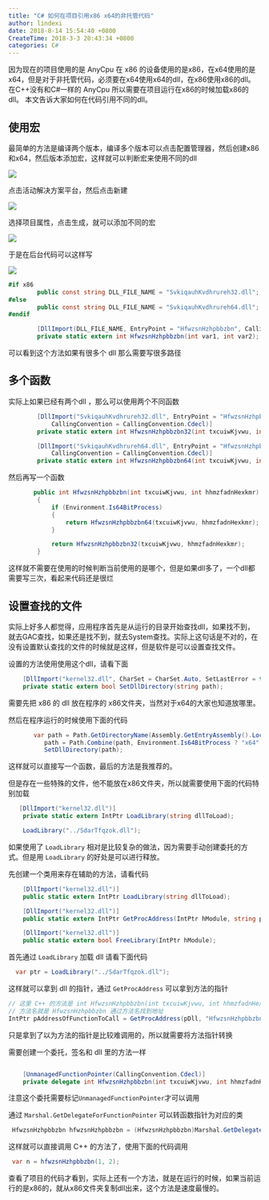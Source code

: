 ```yaml
---
title: "C# 如何在项目引用x86 x64的非托管代码"
author: lindexi
date: 2018-8-14 15:54:40 +0800
CreateTime: 2018-3-3 20:43:34 +0800
categories: C#
---
```


因为现在的项目使用的是 AnyCpu 在 x86 的设备使用的是x86，在x64使用的是x64，但是对于非托管代码，必须要在x64使用x64的dll，在x86使用x86的dll。在C++没有和C#一样的 AnyCpu 所以需要在项目运行在x86的时候加载x86的dll。
本文告诉大家如何在代码引用不同的dll。

<!--more-->



<!-- csdn  -->

<div id="toc"></div>

## 使用宏

最简单的方法是编译两个版本，编译多个版本可以点击配置管理器，然后创建x86和x64，然后版本添加宏，这样就可以判断宏来使用不同的dll

![](http://image.acmx.xyz/34fdad35-5dfe-a75b-2b4b-8c5e313038e2%2F201833204844.jpg)

点击活动解决方案平台，然后点击新建

![](http://image.acmx.xyz/34fdad35-5dfe-a75b-2b4b-8c5e313038e2%2F201833205351.jpg)

选择项目属性，点击生成，就可以添加不同的宏

![](http://image.acmx.xyz/34fdad35-5dfe-a75b-2b4b-8c5e313038e2%2F20183320561.jpg)

于是在后台代码可以这样写

![](http://image.acmx.xyz/34fdad35-5dfe-a75b-2b4b-8c5e313038e2%2F201833205742.jpg)

```csharp
#if x86
        public const string DLL_FILE_NAME = "SvkiqauhKvdhrureh32.dll";
#else
        public const string DLL_FILE_NAME = "SvkiqauhKvdhrureh64.dll";
#endif

        [DllImport(DLL_FILE_NAME, EntryPoint = "HfwzsnHzhpbbzbn", CallingConvention = CallingConvention.Cdecl)]
        private static extern int HfwzsnHzhpbbzbn(int var1, int var2);

```

可以看到这个方法如果有很多个 dll 那么需要写很多路径

## 多个函数

实际上如果已经有两个dll ，那么可以使用两个不同函数

```csharp
        [DllImport("SvkiqauhKvdhrureh32.dll", EntryPoint = "HfwzsnHzhpbbzbn",
            CallingConvention = CallingConvention.Cdecl)]
        private static extern int HfwzsnHzhpbbzbn32(int txcuiwKjvwu, int hhmzfadnHexkmr);

        [DllImport("SvkiqauhKvdhrureh64.dll", EntryPoint = "HfwzsnHzhpbbzbn",
            CallingConvention = CallingConvention.Cdecl)]
        private static extern int HfwzsnHzhpbbzbn64(int txcuiwKjvwu, int hhmzfadnHexkmr);
```

然后再写一个函数

```csharp
       public int HfwzsnHzhpbbzbn(int txcuiwKjvwu, int hhmzfadnHexkmr)
        {
            if (Environment.Is64BitProcess)
            {
                return HfwzsnHzhpbbzbn64(txcuiwKjvwu, hhmzfadnHexkmr);
            }

            return HfwzsnHzhpbbzbn32(txcuiwKjvwu, hhmzfadnHexkmr);
        }
```

这样就不需要在使用的时候判断当前使用的是哪个，但是如果dll多了，一个dll都需要写三次，看起来代码还是很烂

## 设置查找的文件

实际上好多人都觉得，应用程序首先是从运行的目录开始查找dll，如果找不到，就去GAC查找，如果还是找不到，就去System查找。实际上这句话是不对的，在没有设置默认查找的文件的时候就是这样，但是软件是可以设置查找文件。

设置的方法使用使用这个dll，请看下面

```csharp
    [DllImport("kernel32.dll", CharSet = CharSet.Auto, SetLastError = true)]
    private static extern bool SetDllDirectory(string path);
```

需要先把 x86 的 dll 放在程序的 x86文件夹，当然对于x64的大家也知道放哪里。

然后在程序运行的时候使用下面的代码

```csharp
       var path = Path.GetDirectoryName(Assembly.GetEntryAssembly().Location);
          path = Path.Combine(path, Environment.Is64BitProcess ? "x64" : "x86");
          SetDllDirectory(path);
```

这样就可以直接写一个函数，最后的方法是我推荐的。

但是存在一些特殊的文件，他不能放在x86文件夹，所以就需要使用下面的代码特别加载

```csharp
   [DllImport("kernel32.dll")]
    private static extern IntPtr LoadLibrary(string dllToLoad);

    LoadLibrary("../SdarTfqzok.dll");
```

如果使用了 `LoadLibrary` 相对是比较复杂的做法，因为需要手动创建委托的方式。但是用  `LoadLibrary` 的好处是可以进行释放。

先创建一个类用来存在辅助的方法，请看代码

```csharp
    [DllImport("kernel32.dll")]
    public static extern IntPtr LoadLibrary(string dllToLoad);

    [DllImport("kernel32.dll")]
    public static extern IntPtr GetProcAddress(IntPtr hModule, string procedureName);

    [DllImport("kernel32.dll")]
    public static extern bool FreeLibrary(IntPtr hModule);
``` 

首先通过 `LoadLibrary` 加载 dll 请看下面代码

```csharp
  var ptr = LoadLibrary("../SdarTfqzok.dll");

```

这样就可以拿到 dll 的指针，通过 `GetProcAddress` 可以拿到方法的指针

```csharp
// 这里 C++ 的方法是 int HfwzsnHzhpbbzbn(int txcuiwKjvwu, int hhmzfadnHexkmr)
// 方法名就是 HfwzsnHzhpbbzbn 通过方法名找到地址
IntPtr pAddressOfFunctionToCall = GetProcAddress(pDll, "HfwzsnHzhpbbzbn32");
```

只是拿到了以为方法的指针是比较难调用的，所以就需要将方法指针转换

需要创建一个委托，签名和 dll 里的方法一样

```csharp

    [UnmanagedFunctionPointer(CallingConvention.Cdecl)]
    private delegate int HfwzsnHzhpbbzbn(int txcuiwKjvwu, int hhmzfadnHexkmr);

```

注意这个委托需要标记`UnmanagedFunctionPointer`才可以调用

通过 `Marshal.GetDelegateForFunctionPointer` 可以转函数指针为对应的类

```csharp
 HfwzsnHzhpbbzbn hfwzsnHzhpbbzbn = (HfwzsnHzhpbbzbn)Marshal.GetDelegateForFunctionPointer(pAddressOfFunctionToCall, typeof(HfwzsnHzhpbbzbn));
```

这样就可以直接调用 C++ 的方法了，使用下面的代码调用

```csharp
 var n = hfwzsnHzhpbbzbn(1, 2);
```

查看了项目的代码才看到，实际上还有一个方法，就是在运行的时候，如果当前运行的是x86的，就从x86文件夹复制dll出来，这个方法是速度最慢的。

